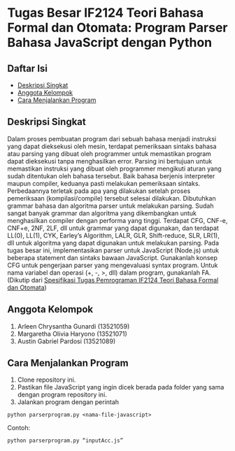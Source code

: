 # Tugas Besar IF2124 Teori Bahasa Formal dan Otomata: Program Parser Bahasa JavaScript dengan Python

## Daftar Isi
- [Deskripsi Singkat](#deskripsi-singkat)
- [Anggota Kelompok](#anggota-kelompok)
- [Cara Menjalankan Program](#cara-menjalankan-program)

## Deskripsi Singkat
Dalam proses pembuatan program dari sebuah bahasa menjadi instruksi yang dapat dieksekusi oleh mesin, terdapat pemeriksaan sintaks bahasa atau parsing yang dibuat oleh programmer untuk memastikan program dapat dieksekusi tanpa menghasilkan error. Parsing ini bertujuan untuk memastikan instruksi yang dibuat oleh programmer mengikuti aturan yang sudah ditentukan oleh bahasa tersebut. Baik bahasa berjenis interpreter maupun compiler, keduanya pasti melakukan pemeriksaan sintaks. Perbedaannya terletak pada apa yang dilakukan setelah proses pemeriksaan (kompilasi/compile) tersebut selesai dilakukan.
Dibutuhkan grammar bahasa dan algoritma parser untuk melakukan parsing. Sudah sangat banyak grammar dan algoritma yang dikembangkan untuk menghasilkan compiler dengan performa yang tinggi. Terdapat CFG, CNF-e, CNF+e, 2NF, 2LF, dll untuk grammar yang dapat digunakan, dan terdapat LL(0), LL(1), CYK, Earley’s Algorithm, LALR, GLR, Shift-reduce, SLR, LR(1), dll untuk algoritma yang dapat digunakan untuk melakukan parsing.
Pada tugas besar ini, implementasikan parser untuk JavaScript (Node.js) untuk beberapa statement dan sintaks bawaan JavaScript. Gunakanlah konsep CFG untuk pengerjaan parser yang mengevaluasi syntax program. Untuk nama variabel dan operasi (+, -, >, dll) dalam program, gunakanlah FA.
(Dikutip dari [Spesifikasi Tugas Pemrograman IF2124 Teori Bahasa Formal dan Otomata](https://docs.google.com/document/d/1JodthYhXxtxvxZXdkrC29XP6AzYEQSi7ll9z_fTseA0/edit#))

## Anggota Kelompok
1. Arleen Chrysantha Gunardi (13521059)
2. Margaretha Olivia Haryono (13521071)
3. Austin Gabriel Pardosi (13521089)

## Cara Menjalankan Program
1. Clone repository ini.
2. Pastikan file JavaScript yang ingin dicek berada pada folder yang sama dengan program repository ini.
3. Jalankan program dengan perintah
```
python parserprogram.py <nama-file-javascript>
```
Contoh:
```
python parserprogram.py “inputAcc.js”
```
